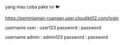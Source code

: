 yang mau coba pake ini 🐦

https://peminjaman-ruangan.user.cloudjkt02.com/login

username user : user123
password : password

username admin : admin123
password : password


